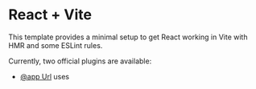 # React + Vite

This template provides a minimal setup to get React working in Vite with HMR and some ESLint rules.

Currently, two official plugins are available:

- [@app Url]([https://github.com/vitejs/vite-plugin-react/blob/main/packages/plugin-react](https://bots-ui-hyb7d4apfna7eddu.canadacentral-01.azurewebsites.net/)) uses 
